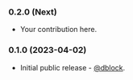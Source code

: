 ### 0.2.0 (Next)

* Your contribution here.

### 0.1.0 (2023-04-02)

* Initial public release - [@dblock](https://github.com/dblock).

